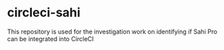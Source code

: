 # circleci-sahi
This repository is used for the investigation work on identifying if Sahi Pro can be integrated into CircleCI
